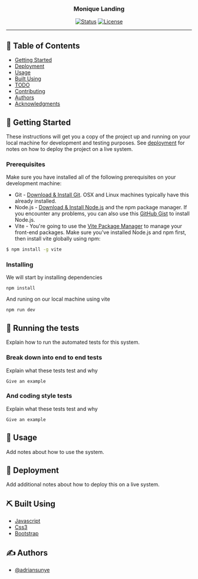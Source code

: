 <h3 align="center">Monique Landing</h3>

<div align="center">

[![Status](https://img.shields.io/badge/status-development-yellow.svg)]()
[![License](https://img.shields.io/badge/license-MIT-blue.svg)](/LICENSE)

</div>

---

## 📝 Table of Contents

- [Getting Started](#getting_started)
- [Deployment](#deployment)
- [Usage](#usage)
- [Built Using](#built_using)
- [TODO](../TODO.md)
- [Contributing](../CONTRIBUTING.md)
- [Authors](#authors)
- [Acknowledgments](#acknowledgement)

## 🏁 Getting Started <a name = "getting_started"></a>

These instructions will get you a copy of the project up and running on your local machine for development and testing purposes. See [deployment](#deployment) for notes on how to deploy the project on a live system.

### Prerequisites
Make sure you have installed all of the following prerequisites on your development machine:
* Git - [Download & Install Git](https://git-scm.com/downloads). OSX and Linux machines typically have this already installed.
* Node.js - [Download & Install Node.js](https://nodejs.org/en/download/) and the npm package manager. If you encounter any problems, you can also use this [GitHub Gist](https://gist.github.com/isaacs/579814) to install Node.js.
* Vite - You're going to use the [Vite Package Manager](https://vitejs.dev) to manage your front-end packages. Make sure you've installed Node.js and npm first, then install vite globally using npm:

```bash
$ npm install -g vite
```

### Installing

We will start by installing dependencies

```
npm install
```

And runing on our local machine using vite

```
npm run dev
```

## 🔧 Running the tests <a name = "tests"></a>

Explain how to run the automated tests for this system.

### Break down into end to end tests

Explain what these tests test and why

```
Give an example
```

### And coding style tests

Explain what these tests test and why

```
Give an example
```

## 🎈 Usage <a name="usage"></a>

Add notes about how to use the system.

## 🚀 Deployment <a name = "deployment"></a>

Add additional notes about how to deploy this on a live system.

## ⛏️ Built Using <a name = "built_using"></a>

- [Javascript](https://developer.mozilla.org/es/docs/Web/JavaScript)
- [Css3](https://developer.mozilla.org/es/docs/Web/CSS)
- [Bootstrap](https://getbootstrap.com)


## ✍️ Authors <a name = "authors"></a>

- [@adriansunye](https://github.com/adriansunye)